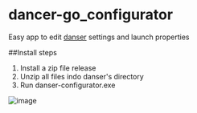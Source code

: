 # dancer-go_configurator
Easy app to edit [danser](https://github.com/Wieku/danser-go) settings and launch properties

##Install steps

1. Install a zip file release
2. Unzip all files indo danser's directory
3. Run danser-configurator.exe 

![image](https://cdn.discordapp.com/attachments/788349108678688792/881889007343108166/unknown.png)
